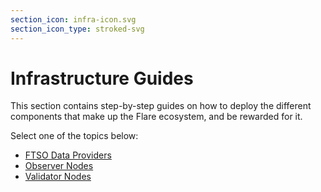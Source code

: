 ```yaml
---
section_icon: infra-icon.svg
section_icon_type: stroked-svg
---
```


# Infrastructure Guides

This section contains step-by-step guides on how to deploy the different components that make up the Flare ecosystem, and be rewarded for it.

Select one of the topics below:

* [FTSO Data Providers](./data/index.md)
* [Observer Nodes](./observation/index.md)
* [Validator Nodes](./validation/index.md)
